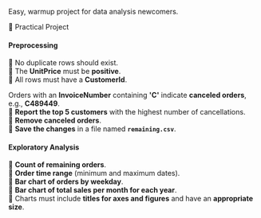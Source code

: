 Easy, warmup project for data analysis newcomers. 

 📌 Practical Project  

#### **Preprocessing**  
🔹 No duplicate rows should exist.  
🔹 The **UnitPrice** must be **positive**.  
🔹 All rows must have a **CustomerId**.  

Orders with an **InvoiceNumber** containing **'C'** indicate **canceled orders**, e.g., **C489449**.  
🔹 **Report the top 5 customers** with the highest number of cancellations.  
🔹 **Remove canceled orders**.  
🔹 **Save the changes** in a file named **`remaining.csv`**.  

#### **Exploratory Analysis**  
🔹 **Count of remaining orders**.  
🔹 **Order time range** (minimum and maximum dates).  
🔹 **Bar chart of orders by weekday**.  
🔹 **Bar chart of total sales per month for each year**.  
🔹 Charts must include **titles for axes and figures** and have an **appropriate size**.  
